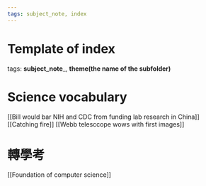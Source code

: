 ```yaml
---
tags: subject_note, index
---
```


# Template of index

tags:   __subject_note___, __theme(the name of the subfolder)__

# Science vocabulary
[[Bill would bar NIH and CDC from funding lab research in China]]
[[Catching fire]]
[[Webb telesccope wows with first images]]

# 轉學考
[[Foundation of computer science]]
